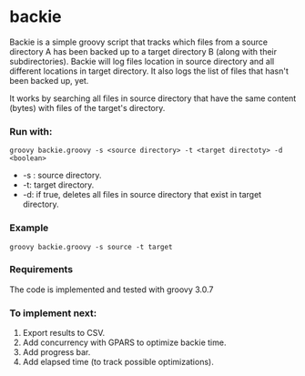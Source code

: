 
# backie
 Backie is a simple groovy script that tracks which files from a source directory A has been backed up to a target directory B (along with their subdirectories). Backie will log files location in source directory and all different locations in target directory. It also logs the list of files that hasn't been backed up, yet. 

It works by searching all files in source directory that have the same content (bytes) with files of the target's directory.
 
 ### Run with:

    groovy backie.groovy -s <source directory> -t <target directoty> -d <boolean>
    
- -s : source directory. 
- -t: target directory.
- -d: if true, deletes all files in source directory that exist in target directory.

### Example

    groovy backie.groovy -s source -t target

### Requirements
The code is implemented and tested with groovy 3.0.7

### To implement next:
1. Export results to CSV.
2. Add concurrency with GPARS to optimize backie time.
3. Add progress bar.
4. Add elapsed time (to track possible optimizations).
